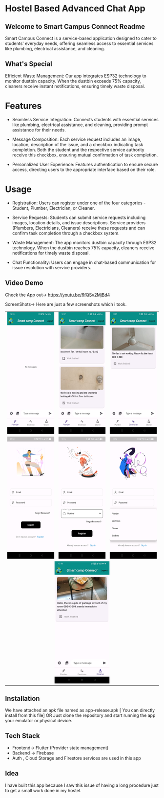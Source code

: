 # Hostel Based Advanced Chat App

## Welcome to Smart Campus Connect Readme
Smart Campus Connect is a service-based application designed to cater to students' everyday needs, offering seamless access to essential services like plumbing, electrical assistance, and cleaning.

## What's Special

Efficient Waste Management: Our app integrates ESP32 technology to monitor dustbin capacity. When the dustbin exceeds 75% capacity, cleaners receive instant notifications, ensuring timely waste disposal.

# Features
- Seamless Service Integration: Connects students with essential services like plumbing, electrical assistance, and cleaning, providing prompt assistance for their needs.

- Message Composition: Each service request includes an image, location, description of the issue, and a checkbox indicating task completion. Both the student and the respective service authority receive this checkbox, ensuring mutual confirmation of task completion.

- Personalized User Experience: Features authentication to ensure secure access, directing users to the appropriate interface based on their role.

# Usage
- Registration: Users can register under one of the four categories - Student, Plumber, Electrician, or Cleaner.

- Service Requests: Students can submit service requests including images, location details, and issue descriptions. Service providers (Plumbers, Electricians, Cleaners) receive these requests and can confirm task completion through a checkbox system.

- Waste Management: The app monitors dustbin capacity through ESP32 technology. When the dustbin reaches 75% capacity, cleaners receive notifications for timely waste disposal.

- Chat Functionality: Users can engage in chat-based communication for issue resolution with service providers.

## Video Demo
Check the App out->
https://youtu.be/6fQSv2MjBd4

ScreenShots->
Here are just a few screenshots which i took. 
<!-- Table for images -->
<table>
  <tr>
    <td align="center">
      <img src="image_readme/empty-plumber-screen.jpg" alt="empty-plumber-screen" height="400">
    </td>
    <td align="center">
      <img src="image_readme/student-plumber.jpg" alt="student-plumber" height="400">
    </td>
    <td align="center">
      <img src="image_readme/student-electrician.jpg" alt="student-electrical" height="400">
    </td>
  </tr>
  <tr>
    <td align="center">
      <img src="image_readme/login.jpg" alt="login" height="400">
    </td>
    <td align="center">
      <img src="image_readme/register_only_page].jpg" alt="register_only_page" height="400">
    </td>
    <td align="center">
      <img src="image_readme/register.jpg" alt="register" height="400">
    </td>
  </tr>
  <tr>
    <td align="center" colspan="3">
      <img src="image_readme/student-cleaner.jpg" alt="student-cleaner" height="400">
    </td>
  </tr>
</table>



## Installation
We have attached an apk file named as app-release.apk [ You can directly install from this file]
OR
Just clone the repository and start running the app your emulator or physical device.

## Tech Stack
- Frontend-> Flutter (Provider state management)
- Backend -> Firebase
- Auth , Cloud Storage and Firestore services are used in this app
  
## Idea 
I have built this app because I saw this issue of having a long procedure just to get a small work done in my hostel.






